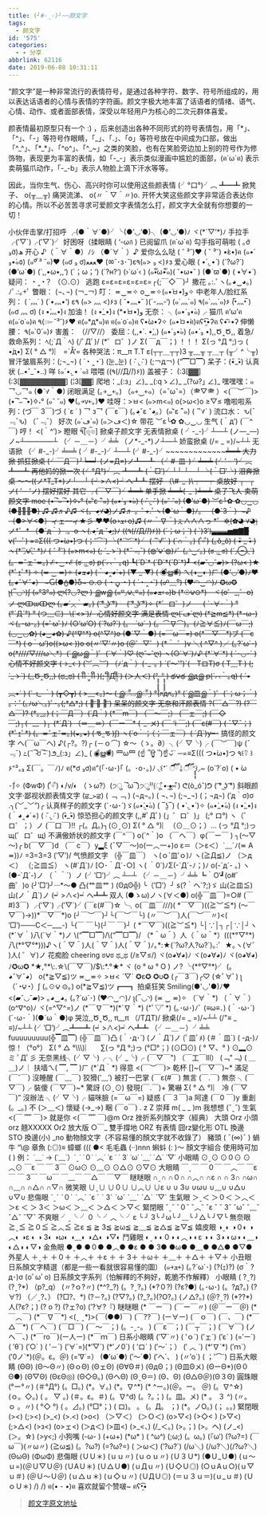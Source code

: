 ```yaml
---
title: (╯#-_-)╯~~颜文字
tags:
  - 颜文字
id: '575'
categories:
  - - 分享
abbrlink: 62116
date: 2019-06-08 10:31:11
---
```


“颜文字”是一种非常流行的表情符号，是通过各种字符、数字、符号所组成的，用以表达话语者的心情与表情的字符画。颜文字极大地丰富了话语者的情绪、语气、心情、动作、或者面部表情，深受以年轻用户为核心的二次元群体喜爱。

颜表情最初原型只有一个 :) ，后来创造出各种不同形式的符号表情包，用「\*」、「^」、「-」等符号作眼睛，「\_」、「.」、「o」等符号放在中间成为口部，做出「^\_^」、「\*\_\*」、「^o^」、「^\_~」之类的笑脸，也有在笑脸旁边加上别的符号作为修饰物，表现更为丰富的表情，如「-\_-」表示类似漫画中尴尬的面部，(ฅ´ω\`ฅ) 表示卖萌猫爪动作，「-\_-b」表示人物脸上滴下汗水等等。

因此，当你生气、伤心、高兴时你可以使用这些颜表情 (╯°口°)╯︵ ┻━┻ 掀凳子、 o(╥﹏╥) 痛哭流涕、 o(〃＾▽＾〃)o. 开怀大笑这些颜文字非常适合表达你的心情。所以不必苦苦寻求可爱颜文字表情怎么打，颜文字大全就有你想要的一切！

小伙伴击掌/打招呼 ╭(●｀∀´●)╯╰(●’◡’●)╮ (●’◡’●)ﾉ ヾ(\*´▽‘\*)ﾉ 手拉手╭(′▽\`)╭(′▽\`)╯ 好困呀（揉眼睛 ( ‘-ωก̀ ) 已阅留爪 (ฅ´ω\`ฅ) 勾手指可萌啦 ( ｡ớ ₃ờ)ھ 开心 ♪（＾∀＾●）ﾉｼ （●´∀｀）♪ 爱你么么哒 ( ˘ ³˘)♥ ( ˘ ³˘) •́ε•̀)ฅ (๑•́ ₃•̀๑٥) (๑ºั ³ ˘๑)♥ (๑ơ ₃ ơ)ﻌﻌﻌ♥ (ㆀ˘･з･˘)ε٩(๑> ₃ <)۶з 爱心眼 ( •́ .̫ •̀ ) (´?ω?\`) (●′ω\`●) (´,,•ω•,,‘) (´；ω；‘) (´?н?‘) (›´ω\`‹ ) (๑•ั็ω•็ั๑)( ˘•ω•˘ ) (●´ϖ\`●) ( •̀∀•́ ) 疑问： ◔ ‸◔？ （⊙.⊙） 逃跑 ε=ε=ε=ε=ε=ε=┌(;￣◇￣)┘ 撒花 ｡:.ﾟヽ(｡◕‿◕｡)ﾉﾟ.:｡+ﾟ 瞥眼： (¬､¬) (￢\_￢) 叮： ≖‿≖✧ o‿≖✧(๑•̀ㅂ•́)و✧ 中老年人/脸红系列： ( ˙灬˙ ) (´•灬•‘) ε٩ (๑> 灬 <)۶з ( ˘•灬•˘ )(´-灬-‘) (๑´灬\`๑) ٩(๑\`灬´๑)۶ (•̅灬•̅ ) (๑ơ 灬 ơ) (ง •̀灬•́)ง 加油！ (ง •̀\_•́)ง (\*•̀ㅂ•́)و 无奈： ╮(๑•́ ₃•̀๑)╭ 猫爪 ฅ’ω’ฅ ฅ(๑˙o˙๑)ฅ ٩(๛˘³˘)۶♥ ฅ(๑\*д\*๑)ฅ ฅ(๑˙o˙๑)ฅ ʕ•̀ω•́ʔ✧ (๑•̀ㅁ•́ฅ)ฅʕ•̫͡•ʔฅ ʕ•͡-•ʔ 伸懒腰： ٩(๑´0\`๑)۶ 害羞： （//▽//） 委屈：(,,•́ . •̀,,) (๑•́ ₃•̀๑) (๑•́ ₃ •̀),,Ծ‸Ծ,, 着急/救命系列： ﾍ(;´Д｀ﾍ) (/ﾟДﾟ)/ (\*゜ロ゜)ノ Σ( ￣д￣；) ！！！ Σ(っ °Д °;)っ ( •̀д•́) Σ( ° △ °)︴ =´Å‘= 各种哭法：π\_\_π T.T ε(┬┬＿┬┬)3 ╥﹏╥ ┬＿┬ (╥╯^╰╥) 冒汗皱眉系列：(;¬\_¬) ( ´◔ ‸◔\`) (눈\_눈) ( ∙̆ .̯ ∙̆ ) (;￢д￢) (“▔□▔) 呆子：(•ิ\_•ิ) 认真状 (..•˘\_˘•..) 咩 ꒰๑´•.̫ • \`๑꒱ 喂喂 ((٩(//̀Д/́/)۶)) 盖被子： (:3\[▓▓\] (:3\[▓▓▓▓▓▓▓▓▓\] (¦3\[▓▓\] 爬地：\_(:з」∠)\_ \_(:qゝ∠)\_ \_(?ω?｣ ∠)\_ 嘿嘿嘿：๑乛◡乛๑ (●´∀｀●) 闭眼满足 (｡￫‿￩｡) （๑￫‿ฺ￩๑）（=ˇωˇ=）（⺻▽⺻ ）<(￣︶￣)>(•‾̑⌣‾̑•)✧˖° (๑˘ ˘๑) ♥(｡￫v￩｡)♥ 哇呀：>ㅂ< (๑>m<๑) o(>ω<)o ≥▽≤ 噜啦啦系列：(づ￣ 3￣)づ ( ˙ε ˙ ) 乛 з乛 (￣ε￣) (｡◕ฺˇε ˇ◕ฺ｡）(๑¯ิε ¯ิ๑) ( ´´ิ∀´ ) 流口水： ԅ(¯﹃¯ԅ) （¯﹃¯） 好次 (๑´ڡ\`๑) (๑＞ڡ＜)☆ 带花 ︶ε╰✿ ✿◡‿◡ 生气 (｀д′) (￣^￣) 哼！ <(｀^′)> 瞪眼 ٩͡\[๏̯͡๏\] 掀桌子颜文字 无表情掀桌 ( ╯-\_-)╯┴—┴ (ノ—\_—)ノ~┴————┴ （╯－＿－）╯╧╧ （ノ\*-\_-\*)ノ┴—┴ 娇蛮掀桌 (/= \_ =)/~┴┴ 无语掀 （╯#-\_-)╯╧═╧ ( ╯#-\_-)╯┴—┴ (╯#-\_-)╯~~~~~~~~~~~~~~~~~╧═╧ 大力掀 抓狂掀桌 (╯￣Д￣)╯╘═╛ (ノ=Д=)ノ┻━┻ （╯#-皿-)╯~~╧═╧ (╯’ – ‘)╯︵ ┻━┻ 再他妈的掀一次 (╯°Д°)╯︵ ┻━┻ (｀□′)╯┴┴ ┴—┴ ╰(｀□′╰) 泪奔掀桌 ～～((ノ\*T\_T\*)ノ┴—┴ (┙>∧<)┙へ┻┻ 摆好 （\\#-\_-)\\┯━┯ 桌放好 ┬─┬ ノ( ‘ – ‘ノ) 摆好摆好 其它 ╭(￣▽￣)╯╧═╧ 单手掀 ╧═╧(-\_-)╧═╧ 桌子飞人 卖萌颜文字·moe (•‾̑⌣‾̑•)✧˖° (๑¯ิε ¯ิ๑) (๑•́ ₃ •̀๑) ( ∙̆ .̯ ∙̆ ) (๑˘ ˘๑) (●′ω\`●) ︶ε╰✿ ✿◡‿◡ (●･̆⍛･̆●) ♫ ♫♬♪♫ ヾ(。◕ฺ∀◕ฺ)ノ♫♬ 。ﾟ+.ﾟヽ(●´ω｀●)ﾉ。 （●´3｀）~♪ （●>∀<●）ィェ━ィ★彡 ♥♥(o￫ܫ￩o)♫ (〃＾∇＾)ぇ∧∧∧っ \*゜✲ฺ(✿◕ฺ ∀◕ฺ)ฺノ†゜\* （●´д｀）.。o ヽ(.◕ฺˇд ˇ◕ฺ;)ﾉ ((٩(//̀Д/́/)۶)) (´；ω；\`) ( \`)3′)▃▃▃▅▆▇▉ v(ﾟｰﾟ) =≡Σ((( つ•̀ω•́)つ (；′⌒\`) ╰(\*´︶\`\*)╯ ( ´´ิ∀´ิ\` ) (´∩｀。) ( ื▿ ื) (｡ŏ\_ŏ) ( •ิ \_ •ิ ) ヽ(\*΄◞ิ౪◟ิ‵ \*)ﾉ ( ˘ ³˘) (๑>m<๑) (; ´\_ゝ\`) (\*ˉ﹃ˉ) (◍’౪\`◍)ﾉﾞ (｡◝‿◜｡) (ಠ .̫.̫ ಠ) (´◞⊖◟\`) (。≖ˇェˇ≖｡) ℰ⋆‿⋆ℰ (ಠ .̫.̫ ಠ) p(´⌒｀｡q) ┗(´D\`\* (´D\`\*(´D\`\*)┛ <(▰˘◡˘▰)> (?ω< )★ (\*ﾟｪﾟ\*) ✧ (≖ ‿ ≖)✧ (◕ܫ◕) (｀◕‸◕´+) (▼ \_ ▼) ( ◉ืൠ◉ื) ㄟ(◑‿◐ )ㄏ (●’◡’●)ﾉ♥ (｡◕ˇ∀ˇ◕） ~Ⴚ(●ტ●)Ⴢ~ ⊙.⊙ ( ◔ ڼ ◔ ) ( ´◔ ‸◔\`) (☍﹏⁰) (♥◠‿◠)ﾉ ✪ω✪ ʅ(‾◡◝)ʃ (๑°3°๑) ლ(?◡?ლ ) இwஇ (๑꒪◞౪◟꒪๑) (๑◕ܫ￩๑)b (\*☉౪⊙\*)　ヾ(o゜\_,゜o)ノ ლↀѡↀლ (｡▰´◞◟｀▰｡) ( ͡° ͜ʖ ͡°) 　( ͡° ͜ʖ ͡°)✧ (\*゜ロ゜)ノ 　 ( ´･∀･｀) °(°ˊДˋ°) ° (つ﹏⊂) –\\(˙<>˙)/- 心情好颜文字·满足表情 ლ(´ڡ\`ლ) (\*≧m≦\*) (\*･ω･) ヾ(｡･ω･｡) (=ﾟωﾟ)ﾉ (○’ω’○) (´?ω?\`) (。-\`ω´-) (。⌒∇⌒)。(ﾉ≧∀≦)ﾉ(￣ω￣;) (◡‿◡✿) (◕‿◕✿) ♪(^∇^\*) o(^▽^)o (●´▽｀●) (=￣ω￣=) o(\*￣▽￣\*)ブ (￣ε￣\*) ( o｀ω′)o((>ω< ))o o(〃’▽’〃)o (＠゜▽゜) (\*＾-゜)v ＼( ^▽^ )／ (｡?\`ω´･) o(\*////▽///ω＼\*）(´இωஇ｀)゜(´∀｀)♡ (ღ˘⌣˘ღ) ヽ(○´∀\`)ﾉ♪ (\*´∀\`\*) ( ´･◡･\` ) 心情不好颜文字 (→\_←) (︶︹︺) （ﾉ´д｀）(･\_-｡ ) ˋ(′～‵”)ˊ(　TロT)σ ( T﹏T ) (; ´\_ゝ\`) (,,Ծ‸Ծ,,) (ಥ\_ಥ) ( ꈨຶ ˙̫̮ ꈨຶ )(;´༎ຶД༎ຶ\`) (＞人＜) (°̥̥̥̥̥̥̥̥-°̥̥̥̥̥̥̥̥ ) థ౪థ இдஇ p(´⌒｀｡q) ( ´•︵•\` ) (´-ι\_-｀) (┳◇┳) ( >﹏<。)～ ( ̤இॕ⌓இॕ ̤) °(ಗдಗ。)° (´இ皿இ｀)゜(´；ω；｀) ｡：ﾟ(｡ﾉω＼｡)ﾟ･｡(;\*△\*;) ( ཀ͝ ∧ ཀ͝ ) 呆呆的颜文字·无奈和汗颜表情 ?(￣△￣?) (?￣△￣)? (\*｡\_｡) (；￣Д￣）(´Д｀) (\*￣m￣) （￣～￣;） (￣ェ￣;) (￣◇￣;)┐(─\_\_─)┌ (\*´Д\`) （＝＿＝）(￣ー￣\* (-\_-メ) (￣ ‘i ￣;) (￣ε(#￣) ( ¯▽¯；) (\*ﾟｪﾟ\*) (。≖ˇェˇ≖｡)(◒｡◒) ( ᖛ ̫ ᖛ )ʃ) ヽ(´o｀；（；￣ェ￣）( ´Д\`)y━･~~ 搞怪的颜文字 ヘ(￣ω￣ヘ) ♪(┌?。?)┌ (－ｏ⌒) ☆～（ゝ。∂）╮(╯▽╰)╭ (￣︶￣)ψ (ˉ﹃ˉ) ೭(˵¯̴͒ꇴ¯̴͒˵)౨\_(:з」∠)\_ ( ◉ืൠ◉ื) 罒ω罒 (☝ ՞ਊ ՞)☝⃔⌄ ⃔ ─=≡Σ((( つ•̀ω•́)つ ٩꒰⍢ ꒱۶⁼³₌₃ Σ(￣。￣ﾉ)ﾉ ฅ(\*ơ ₃ơ)ฅ”(｢･ω･)｢ (。･o･｡)ﾉ ◟꒰⁺᾽ ऀืົཽ ˡ̼̮ ऀืົཽ⁺̥̥̥̥̥꒱◞~ (o´?\`o) ( • ̀ω ⁃᷄)✧ (ФwФ) ( ื▿ ื) ◐/v/◐ （ゝω?）(੭ु ‾̑ω‾̑)੭ु⁾⁾(ू ͒•‧̫•ू⑅ ͒) ᕦ(ò\_óˇ)ᕤ ( ͡° ͜ʖ ͡°) 斜眼颜文字·鄙视状颜表情文字 (ਛ\_≻ਛ) ( ﹁ ﹁ ) (¬д¬。) ( ¬､¬) (;¬\_¬) (；¬д¬) (′д｀σ)σ .╮(﹀\_﹀”)╭ 认真样子的颜文字 (\`･ω･´)ゞ(๑•̀.̫•́๑) ( ‾ʖ̫‾) ( •̀ .̫ •́ )✧ (๑•̀\_•́๑) (ง •̀\_•́)ง (｀◕‸◕´+) ( ∙̆ .̯ ∙̆ ) (•ิ\_•ิ) 惊恐担心的颜文字 (,,#ﾟДﾟ) (」゜ロ゜)」 (;° ロ°) ヽ（゜ロ゜；）ノ (￣口￣)!! ┌(。Д。)┐(⊙ˍ⊙) Σ( ° △ °)︴（⊙＿⊙；）… (っ °Д °;)っ щ(゜ロ゜щ) 不满傲娇状的颜文字 (￣^￣) o(´^｀)o （￣へ￣）φ(￣ー￣ ) ╮(～▽～)╭ b(￣▽￣)d （￣ c￣）y▂ξ (ˉ▽￣～)o(一︿一+)o ε＝（＞ε＜）ˋ﹏ˊﾉ(≖ A ≖))ﾉ =3=3=3 (‵▽′)/ 气愤颜文字 （╬￣皿￣） ヽ(ｏ\`皿′ｏ)ﾉ ヽ(≧Д≦)ノ （＞д＜） （;≧皿≦） ヽ(#\`Д´)ﾉ \[○･｀Д´･○\] ヽ( ｀0´)ﾉΣ(-\`Д´-ﾉ；)ﾉ o(-\`д´- ｡) ヽ(●-\`Д´-)ノ （｀＾´）ノ (╯‵□′)╯︵ ┴─┴ （╯－＿－）╯╧╧ ┗｀O′┛(o#゜ 曲゜)o (╯‵□′)╯···\*～● 凸(艹皿艹 ) (ʘдʘ╬) ╰（‵□′）╯ s(?｀ヘ´?;)ゞ 山(≧皿≦)山(ノ｀Д´)ノ (┙>∧<)┙へ┻┻ 双人 (●ゝω)ノヽ(∀＜●) o(╬￣皿￣)=○# (￣#)3￣) ╭(′▽\`)╭(′▽\`)╯(￣ε(#￣)☆╰╮o(￣皿￣///)( \*￣▽￣)((≧︶≦\*) (～￣▽￣)→))\*￣▽￣\*)o (┘￣︶￣)┘└(￣︶￣└) (〃￣︶￣)人(￣︶￣〃)<( ‵□′)───C＜─\_\_\_-) └(￣ ￣└)(┘￣ ￣)┘ ( \*￣▽￣)((≧︶≦\*) └│∵│┐┌│∵│┘ヽ(\*´∀｀)八(´∀｀\*)ノ \\(“▔□▔)/\\(“▔□▔)/ （\*＾ω＾）人（＾ω＾\*）(((\*°▽°\*)八(\*°▽°\*)))♪ヽ(＾▽＾)人(＾▽＾)人(＾▽＾)ﾉ｡\*:★(´?ω?人?ω?\`)｡:゜★｡ヽ(∀゜ )人( ゜∀)ノ 花痴脸 cheering ಠ౪ಠ ಥ\_ಥ (/≥▽≤/) ヾ(o◕∀◕)ﾉ ヾ(o◕∀◕)ﾉ ヾ(o◕∀◕)ﾉ✪ω✪ \*★,°\*\\:.☆\\(￣▽￣)/$\\:\*.°★\* ヾ (o ° ω ° O ) ノ? ╰(\*°▽°\*)╯ (｡◕ˇ∀ˇ◕） o(\*≧▽≦)ツ ≖‿≖✧ >ㅂ< ˋ▽ˊ ✪ε✪ ✪υ✪ (╭￣3￣)╭♡ (☆ﾟ∀ﾟ) ʅ（´◔౪◔）ʃ (｡☉౪ ⊙｡) o(\*≧▽≦)ツ┏━┓ 拍桌狂笑 Smiling(●'◡'●)ﾉ♥ <(▰˘◡˘▰)> ｡◕‿◕｡ (｡?\`ω´･) (♥◠‿◠)ﾉ ʅ(‾◡◝) (≖ ‿ ≖)✧ （´∀｀\*) （＾∀＾） (o^∇^o)ﾉ ヾ(=^▽^=)ノ (\*￣∇￣\*)(\*´∇｀\*) (\*ﾟ▽ﾟ\*) (｡･ω･)ﾉﾞ (≡ω≡．) (｀･ω･´) (´･ω･｀)(●´ω｀●)φ 哭泣,,Ծ‸Ծ,, π\_\_π （/TДT)/ 掀桌(/= \_ =)/~┴┴ (/"≡ \_ ≡)/~┴┴ (╯‵□′)╯︵┻━┻ (┙>∧<)┙へ┻┻ （╯－＿－）╯╧╧ fuuuuuuuuu(╬▔皿▔) (╬￣皿￣)凸 (｀･д･´) (ノ｀Д´)ノ (ﾟ皿ﾟﾒ) (＃｀皿´) ( -д-)ﾉ 惊！（°ο°） Σ( ° △ °\\\\\\)︴　 ∑(っ °Д °;)っ (°□°；) (⊙□⊙) ( ° ▽、° ) ⊙▂⊙ ミ ﾟДﾟ彡 无奈黑线╮(╯▽╰)╭ ╮(╯\_╰)╭ (￣▽￣") （￣工￣lll） (﹁"﹁) ( ＿ ＿)ノ｜ 扶墙ㄟ( ▔, ▔ )ㄏ (\*´Д｀\*) 得意 <(￣︶￣)> 乾杯 \[\]~(￣▽￣)~\* 滿足 (￣ˇ￣) 沒睡醒 (￣﹏￣) 狡猾(‵﹏′) 被打一巴掌 (￣ε(#￣) 無言 (￣.￣) 無奈 ╮(￣▽￣)╭ 裝傻 (￣▽￣)~\* 驚訝 (⊙ˍ⊙) 發現(￣.￣)+ 驚嚇 Σ( ° △ °)︴ 冷 (￣▽￣)” 沒辦法 ╮(╯▽╰)╭ 貓咪臉 (=￣ω￣=) 疑惑 (￣３￣)a 阿達 (￣0 ￣)y 重創 (。\_。) 不 (＞﹏＜) 懷疑 (→\_→) 睏 (￣o￣) . z Z 崇拜 m( \_ \_ )m 我想想 (ˇˍˇ) 生氣 <(￣ ﹌ ￣)> 就是你 <(￣ ﹌ ￣)@m Orz 挫折系列顏文字（經典） 大頭 Orz 小頭 orz 翹XXXXX Or2 放大版 ○￣\_ 雙手撐地 ORZ 有表情 囧rz變化形 OTL 換邊 STO 換邊(小) \_no 動物顏文字（不容易懂的顏文字就不收錄了） 豬頭 ( ¯(∞)¯ ) 蝸牛 “\\@ 章魚 (:◎)≡ 蟑螂 ((( ●< 毛毛蟲 (‧‧)nnn 蝌蚪 (: )～ 顏文字組合 使用時可加 ( ) 例： ˙﹏˙ → (˙﹏˙）˙ˍ˙ ˙０˙ ˙︿˙ ˙ε ˙ ˙ 3˙ ˙ω˙ ˙﹏˙ ˙△˙ ˙▽˙ 小眼睛 ⊙ˍ⊙ ⊙０⊙ ⊙︿⊙ ￣ε ￣ ￣ 3￣ ⊙ω⊙ ⊙﹏⊙ ⊙△⊙ ⊙▽⊙ 大眼睛 ￣ˍ￣ ￣０￣ ￣︿￣ ￣ε ￣ ￣ 3￣ ￣ω￣ ￣﹏￣ ￣△￣ ￣▽￣ 瞇瞇眼 ∩ˍ∩ ∩０∩ ∩︿∩ ∩ε ∩ ∩ 3∩ ∩ω∩ ∩﹏∩ ∩△∩ ∩▽∩ 微笑眼 ∪ˍ∪ ∪０∪ ∪︿∪ ∪ε ∪ ∪ 3∪ ∪ω∪ ∪﹏∪ ∪△∪ ∪▽∪ 悲傷眼 ˋˍˊ ˋ０ˊ ˋ︿ˊ ˋε ˊ ˋ 3ˊ ˋωˊ ˋ﹏ˊ ˋ△ˊ ˋ▽ˊ 生氣眼 ＞ˍ＜ ＞０＜ ＞︿＜ ＞ε ＜ ＞ 3＜ ＞ω＜ ＞﹏＜ ＞△＜ ＞▽＜ 緊閉眼 ˇˍˇ ˇ０ˇ ˇ︿ˇ ˇε ˇ ˇ 3ˇ ˇωˇ ˇ﹏ˇ ˇ△ˇ ˇ▽ˇ 不爽眼 ╯ˍ╰ ╯０╰ ╯︿╰ ╯ε ╰ ╯ 3╰ ╯ω╰ ╯﹏╰ ╯△╰ ╯▽╰ 無奈眼 ≧ˍ≦ ≧０≦ ≧︿≦ ≧ε ≦ ≧ 3≦ ≧ω≦ ≧﹏≦ ≧△≦ ≧▽≦ 嬉皮眼 ◑ˍ◐ ◑０◐ ◑︿◐ ◑ε ◐ ◑ 3◐ ◑ω◐ ◑﹏◐ ◑△◐ ◑▽◐ 鬥雞眼 ◐ˍ◑ ◐０◑ ◐︿◑ ◐ε ◑ ◐ 3◑ ◐ω◑ ◐﹏◑ ◐△◑ ◐▽◑ 金魚眼 ●ˍ● ●０● ●︿● ●ε ● ● 3● ●ω● ●﹏● ●△● ●▽● 外星人 ＋ˍ＋ ＋０＋ ＋︿＋ ＋ε ＋ ＋ 3＋ ＋ω＋ ＋﹏＋ ＋△＋ ＋▽＋ 小丑眼 日系顏文字精選（都是一些一看就很容易懂的圖） (๑￫ܫ￩) (｡?\`ω´･) (?(ｪ)?) (σ｀?д･)σ (oﾟωﾟo) 日系顏文字系列（怕解釋的不夠好，乾脆不作解釋） 小眼睛 ( ?ˍ?) (?ˍ?\*) （p?\_q） (〃?ｏ?〃) (\*^?\_?) (。?ˍ?。) (\*?０?) (?ε?●) (｡･ω･) (。?д?。) (?∀?) （／ˍ?、） (?□?、\*) (?－?。) (?▽?。) (?\_?。)(?O?。) (ノ△?。) (＠?ˍ?) (\*??\*) 人(?ε?；) (? o ?) (?ェ?o) (′?∀?『) 瞇瞇眼 (\* ￣ー￣) (￣ー￣〃) (＠￣ー￣＠) (\* ￣︿￣) (\*￣∇￣\*) <(ˍ ˍ\*)>(￣(●●)￣) (￣??￣) (ー∀ー) (￣ｏ￣) (￣、￣) (\*￣△￣\*) (￣へ￣) (￣□￣) (￣～￣；) (。-ˍ-。 ) (￣ε￣；) (￣┬￣；) (￣∀￣) (ノへ￣、) (\*￣ro￣)(ー人ー) (\*￣ｍ￣) 日系小眼睛 (′▽\`〃) ( ′ｏ\`) (′ェ\`) (′ε\` ) (=′ー\`) ( ′θ\`) (′○\` ) ( ′－\`) (′∀\`=)(\*′▽\`) (\*′ノ0\`) ( ′ロ\` ) (′～\`；） (′ ︿ \`) (\*′∇\`\*) (′ｍ\`） (′0ノ\`\*)(＠。ε。＠) (=′∇\`=） (●′ω\`●) (′～\`●) (′へ\`、 ) (〃′o\`) ( ；′⌒\`) 日系大眼睛 (ΘΘ) (Θ～Θ〃) (ΘｏΘ) (ΘェΘ) (Θ∀Θ＃) (ΘдΘ；) (Θ皿Θメ) (ΘーΘ\*)(Θ０Θ●) (Θ▽Θ) (ΘεΘ◎) (Θ◇Θ。) (ΘへΘ) (ΘˍΘ＝) (Θ、Θ) (Θ△Θ＠)(Θ３Θ) 圓珠眼 (°ー°〃) (＃°Д°) (。□。) (\*。∀。) (\*。∇^\*) (\* ^ー。)(＠。ー。 ＠) (。∇^☆) (ｏ。◇。) ( 。 ▽ 。) (＃。ε。＃) (。∇^d) (。?。；) (。皿。メ) (\* 。 ３ ^) (〃。 ｏ 。〃) ( °◇ °) ( 。⊿。) (°□°；) ( ロ)。 。 (。Д。 ；) (\*。ノO。) (； 。。) 緊閉眼 (><) (;><) (>\_<) (>.<) (>o<) （＞▽＜） (＞Ｏ＜) (o>▽<) (>◇< ) (>▽<) (;>△<) (>з<) (o>ェ<) (＞д＜) (>皿<) (>\_<、) (/\_＜。) (>。；) (>。ヘ) (ノ\_<) (＞。☆) (>y<;) 小狗嘴 (-ω- ) (+ω+) (\*ω\* ) ( ^ω^) (;ω;) (。ω。) (『ω′) (?ω?=) (￣ω￣)(〃ω〃) (≧ω≦) (。?ω?) (=?ω?=) ( ＞ω＜) (′?ω?\`) (/ω＼) (/ω?＼)(/?ω?＼) (ΘωΘ) (ΦωΦ) 悲傷眼 (ＵＵ＊) (ｕｕ〃) (ｕｏｕ〃) (Ｕ３Ｕ\*) (●Ｕ\_Ｕ●) (ｕ～ｕ=)(＠Ｕ▽Ｕ＠) (ＵAＵ＊) (Ｕ△Ｕ●) (ｕДｕ〃) (Ｕ◇Ｕ◎) (○ｕAｕ○)(ｕ▽ｕ＃) (＠Ｕ～Ｕ＠) (ｕ△ｕ＊) (ｕ◇ｕ〃) (ＵДＵ◎) (＝ｕ３ｕ＝)(ｕ\_ｕ＃) (ＵｏＵ＊) /) /) ฅ(• - •)ฅ 喜欢就留个赞啵~ ฅʕ•̫͡•

> [颜文字原文地址](http://www.hehuan.co)